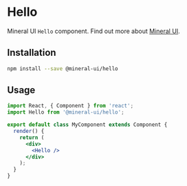 # Hello

Mineral UI `Hello` component. Find out more about [Mineral UI](https://github.com/mineral-ui/mineral-ui).

## Installation

```sh
npm install --save @mineral-ui/hello
```

## Usage

```jsx
import React, { Component } from 'react';
import Hello from '@mineral-ui/hello';

export default class MyComponent extends Component {
  render() {
    return (
      <div>
        <Hello />
      </div>
    );
  }
}
```
